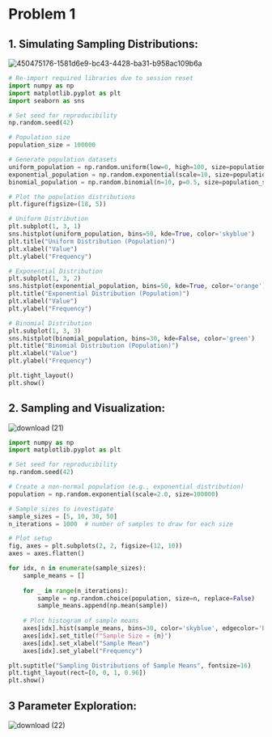 # Problem 1

## 1. Simulating Sampling Distributions:



![450475176-1581d6e9-bc43-4428-ba31-b958ac109b6a](https://github.com/user-attachments/assets/38c9d246-f087-4dcf-8887-4220149af904)




```python
# Re-import required libraries due to session reset
import numpy as np
import matplotlib.pyplot as plt
import seaborn as sns

# Set seed for reproducibility
np.random.seed(42)

# Population size
population_size = 100000

# Generate population datasets
uniform_population = np.random.uniform(low=0, high=100, size=population_size)
exponential_population = np.random.exponential(scale=10, size=population_size)
binomial_population = np.random.binomial(n=10, p=0.5, size=population_size)

# Plot the population distributions
plt.figure(figsize=(18, 5))

# Uniform Distribution
plt.subplot(1, 3, 1)
sns.histplot(uniform_population, bins=50, kde=True, color='skyblue')
plt.title("Uniform Distribution (Population)")
plt.xlabel("Value")
plt.ylabel("Frequency")

# Exponential Distribution
plt.subplot(1, 3, 2)
sns.histplot(exponential_population, bins=50, kde=True, color='orange')
plt.title("Exponential Distribution (Population)")
plt.xlabel("Value")
plt.ylabel("Frequency")

# Binomial Distribution
plt.subplot(1, 3, 3)
sns.histplot(binomial_population, bins=30, kde=False, color='green')
plt.title("Binomial Distribution (Population)")
plt.xlabel("Value")
plt.ylabel("Frequency")

plt.tight_layout()
plt.show()
```


## 2. Sampling and Visualization:


![download (21)](https://github.com/user-attachments/assets/4bf5bd57-4181-49a1-915f-04463778913f)



```python
import numpy as np
import matplotlib.pyplot as plt

# Set seed for reproducibility
np.random.seed(42)

# Create a non-normal population (e.g., exponential distribution)
population = np.random.exponential(scale=2.0, size=100000)

# Sample sizes to investigate
sample_sizes = [5, 10, 30, 50]
n_iterations = 1000  # number of samples to draw for each size

# Plot setup
fig, axes = plt.subplots(2, 2, figsize=(12, 10))
axes = axes.flatten()

for idx, n in enumerate(sample_sizes):
    sample_means = []
    
    for _ in range(n_iterations):
        sample = np.random.choice(population, size=n, replace=False)
        sample_means.append(np.mean(sample))
    
    # Plot histogram of sample means
    axes[idx].hist(sample_means, bins=30, color='skyblue', edgecolor='black', density=True)
    axes[idx].set_title(f"Sample Size = {n}")
    axes[idx].set_xlabel("Sample Mean")
    axes[idx].set_ylabel("Frequency")

plt.suptitle("Sampling Distributions of Sample Means", fontsize=16)
plt.tight_layout(rect=[0, 0, 1, 0.96])
plt.show()
```


## 3 Parameter Exploration:


![download (22)](https://github.com/user-attachments/assets/0d4a0541-e9c5-481c-80b4-5d44e3b1ffbe)






